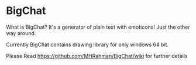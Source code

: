 # BigChat

What is BigChat?
It's a generator of plain text with emoticons! Just the other way around.

Currently BigChat contains drawing library for only windows 64 bit.

Please Read https://github.com/MHRahman/BigChat/wiki for further details
